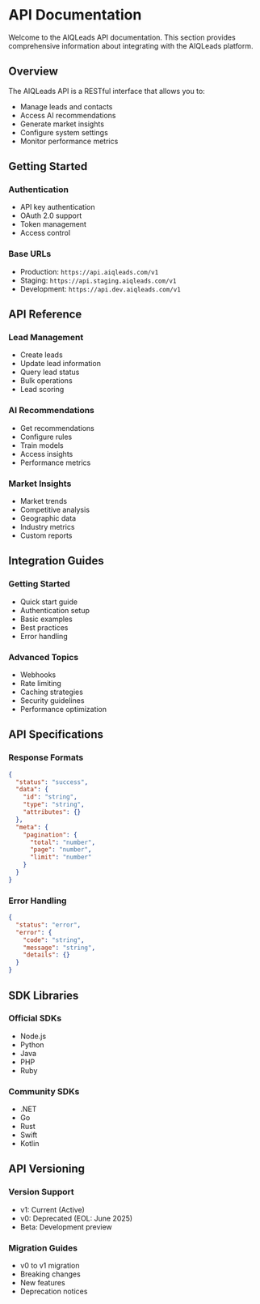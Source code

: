 # API Documentation

Welcome to the AIQLeads API documentation. This section provides comprehensive information about integrating with the AIQLeads platform.

## Overview

The AIQLeads API is a RESTful interface that allows you to:
- Manage leads and contacts
- Access AI recommendations
- Generate market insights
- Configure system settings
- Monitor performance metrics

## Getting Started

### Authentication
- API key authentication
- OAuth 2.0 support
- Token management
- Access control

### Base URLs
- Production: `https://api.aiqleads.com/v1`
- Staging: `https://api.staging.aiqleads.com/v1`
- Development: `https://api.dev.aiqleads.com/v1`

## API Reference

### Lead Management
- Create leads
- Update lead information
- Query lead status
- Bulk operations
- Lead scoring

### AI Recommendations
- Get recommendations
- Configure rules
- Train models
- Access insights
- Performance metrics

### Market Insights
- Market trends
- Competitive analysis
- Geographic data
- Industry metrics
- Custom reports

## Integration Guides

### Getting Started
- Quick start guide
- Authentication setup
- Basic examples
- Best practices
- Error handling

### Advanced Topics
- Webhooks
- Rate limiting
- Caching strategies
- Security guidelines
- Performance optimization

## API Specifications

### Response Formats
```json
{
  "status": "success",
  "data": {
    "id": "string",
    "type": "string",
    "attributes": {}
  },
  "meta": {
    "pagination": {
      "total": "number",
      "page": "number",
      "limit": "number"
    }
  }
}
```

### Error Handling
```json
{
  "status": "error",
  "error": {
    "code": "string",
    "message": "string",
    "details": {}
  }
}
```

## SDK Libraries

### Official SDKs
- Node.js
- Python
- Java
- PHP
- Ruby

### Community SDKs
- .NET
- Go
- Rust
- Swift
- Kotlin

## API Versioning

### Version Support
- v1: Current (Active)
- v0: Deprecated (EOL: June 2025)
- Beta: Development preview

### Migration Guides
- v0 to v1 migration
- Breaking changes
- New features
- Deprecation notices